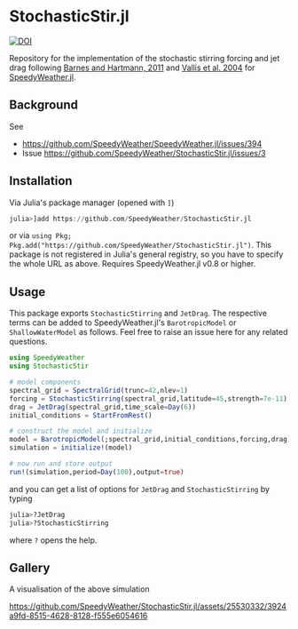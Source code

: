# StochasticStir.jl

[![DOI](https://zenodo.org/badge/DOI/10.5281/zenodo.10724814.svg)](https://doi.org/10.5281/zenodo.10724814)

Repository for the implementation of the stochastic stirring forcing and jet drag following
[Barnes and Hartmann, 2011](https://journals.ametsoc.org/view/journals/atsc/68/12/jas-d-11-039.1.xml?tab_body=fulltext-display#bib14)
and [Vallis et al. 2004](https://journals.ametsoc.org/view/journals/atsc/61/3/1520-0469_2004_061_0264_amasdm_2.0.co_2.xml)
for [SpeedyWeather.jl](https://github.com/SpeedyWeather/SpeedyWeather.jl).

## Background

See 
- https://github.com/SpeedyWeather/SpeedyWeather.jl/issues/394
- Issue https://github.com/SpeedyWeather/StochasticStir.jl/issues/3

## Installation

Via Julia's package manager (opened with `]`)

```julia
julia>]add https://github.com/SpeedyWeather/StochasticStir.jl
```
or via `using Pkg; Pkg.add("https://github.com/SpeedyWeather/StochasticStir.jl")`.
This package is not registered in Julia's general registry, so you have to specify
the whole URL as above. Requires SpeedyWeather.jl v0.8 or higher.

## Usage

This package exports `StochasticStirring` and `JetDrag`. The respective terms can be added
to SpeedyWeather.jl's `BarotropicModel` or `ShallowWaterModel` as follows. Feel free to
raise an issue here for any related questions.

```julia
using SpeedyWeather
using StochasticStir

# model components
spectral_grid = SpectralGrid(trunc=42,nlev=1)   
forcing = StochasticStirring(spectral_grid,latitude=45,strength=7e-11)
drag = JetDrag(spectral_grid,time_scale=Day(6))
initial_conditions = StartFromRest()

# construct the model and initialize
model = BarotropicModel(;spectral_grid,initial_conditions,forcing,drag)
simulation = initialize!(model)

# now run and store output
run!(simulation,period=Day(100),output=true)
```

and you can get a list of options for `JetDrag` and `StochasticStirring` by typing
```julia
julia>?JetDrag
julia>?StochasticStirring
```
where `?` opens the help.

## Gallery

A visualisation of the above simulation 

https://github.com/SpeedyWeather/StochasticStir.jl/assets/25530332/3924a9fd-8515-4628-8128-f555e6054616

